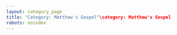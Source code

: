 ```yaml
---
layout: category_page
title: "Category: Matthew's Gospel"\category: Matthew's Gospel
robots: noindex
---
```

